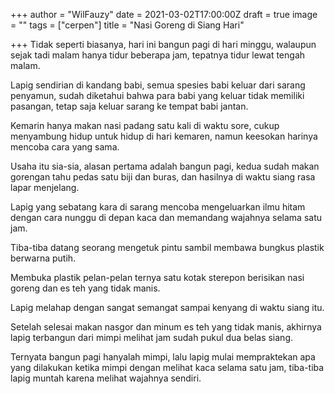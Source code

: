 +++
author = "WilFauzy"
date = 2021-03-02T17:00:00Z
draft = true
image = ""
tags = ["cerpen"]
title = "Nasi Goreng di Siang Hari"

+++
Tidak seperti biasanya, hari ini bangun pagi di hari minggu, walaupun sejak tadi malam hanya tidur beberapa jam, tepatnya tidur lewat tengah malam.

Lapig sendirian di kandang babi, semua spesies babi keluar dari sarang penyamun, sudah diketahui bahwa para babi yang keluar tidak memiliki pasangan, tetap saja keluar sarang ke tempat babi jantan.

Kemarin hanya makan nasi padang satu kali di waktu sore, cukup menyambung hidup untuk hidup di hari kemaren, namun keesokan harinya mencoba cara yang sama.

Usaha itu sia-sia, alasan pertama adalah bangun pagi, kedua sudah makan gorengan tahu pedas satu biji dan buras, dan hasilnya di waktu siang rasa lapar menjelang.

Lapig yang sebatang kara di sarang mencoba mengeluarkan ilmu hitam dengan cara nunggu di depan kaca dan memandang wajahnya selama satu jam.

Tiba-tiba datang seorang mengetuk pintu sambil membawa bungkus plastik berwarna putih.

Membuka plastik pelan-pelan ternya satu kotak sterepon berisikan nasi goreng dan es teh yang tidak manis.

Lapig melahap dengan sangat semangat sampai kenyang di waktu siang itu.

Setelah selesai makan nasgor dan minum es teh yang tidak manis, akhirnya lapig terbangun dari mimpi melihat jam sudah pukul dua belas siang.

Ternyata bangun pagi hanyalah mimpi, lalu lapig mulai mempraktekan apa yang dilakukan ketika mimpi dengan melihat kaca selama satu jam, tiba-tiba lapig muntah karena melihat wajahnya sendiri.